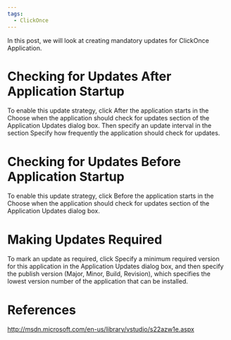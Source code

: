 ```yaml
---
tags:
  - ClickOnce
---
```


In this post, we will look at creating mandatory updates for ClickOnce Application.

# Checking for Updates After Application Startup

To enable this update strategy, click After the application starts in the Choose when the application should check for updates section of the Application Updates dialog box. Then specify an update interval in the section Specify how frequently the application should check for updates.

# Checking for Updates Before Application Startup

To enable this update strategy, click Before the application starts in the Choose when the application should check for updates section of the Application Updates dialog box.

# Making Updates Required

To mark an update as required, click Specify a minimum required version for this application in the Application Updates dialog box, and then specify the publish version (Major, Minor, Build, Revision), which specifies the lowest version number of the application that can be installed.

# References

http://msdn.microsoft.com/en-us/library/vstudio/s22azw1e.aspx